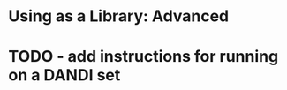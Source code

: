 Using as a Library: Advanced
============================

# TODO - add instructions for running on a DANDI set
